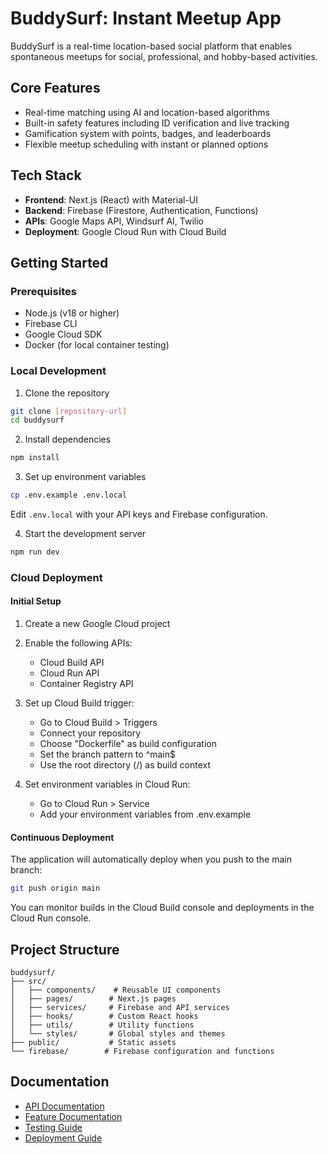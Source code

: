 # BuddySurf: Instant Meetup App

BuddySurf is a real-time location-based social platform that enables spontaneous meetups for social, professional, and hobby-based activities.

## Core Features
- Real-time matching using AI and location-based algorithms
- Built-in safety features including ID verification and live tracking
- Gamification system with points, badges, and leaderboards
- Flexible meetup scheduling with instant or planned options

## Tech Stack
- **Frontend**: Next.js (React) with Material-UI
- **Backend**: Firebase (Firestore, Authentication, Functions)
- **APIs**: Google Maps API, Windsurf AI, Twilio
- **Deployment**: Google Cloud Run with Cloud Build

## Getting Started

### Prerequisites
- Node.js (v18 or higher)
- Firebase CLI
- Google Cloud SDK
- Docker (for local container testing)

### Local Development
1. Clone the repository
```bash
git clone [repository-url]
cd buddysurf
```

2. Install dependencies
```bash
npm install
```

3. Set up environment variables
```bash
cp .env.example .env.local
```
Edit `.env.local` with your API keys and Firebase configuration.

4. Start the development server
```bash
npm run dev
```

### Cloud Deployment

#### Initial Setup
1. Create a new Google Cloud project
2. Enable the following APIs:
   - Cloud Build API
   - Cloud Run API
   - Container Registry API

3. Set up Cloud Build trigger:
   - Go to Cloud Build > Triggers
   - Connect your repository
   - Choose "Dockerfile" as build configuration
   - Set the branch pattern to ^main$
   - Use the root directory (/) as build context

4. Set environment variables in Cloud Run:
   - Go to Cloud Run > Service
   - Add your environment variables from .env.example

#### Continuous Deployment
The application will automatically deploy when you push to the main branch:
```bash
git push origin main
```

You can monitor builds in the Cloud Build console and deployments in the Cloud Run console.

## Project Structure
```
buddysurf/
├── src/
│   ├── components/    # Reusable UI components
│   ├── pages/        # Next.js pages
│   ├── services/     # Firebase and API services
│   ├── hooks/        # Custom React hooks
│   ├── utils/        # Utility functions
│   └── styles/       # Global styles and themes
├── public/           # Static assets
└── firebase/        # Firebase configuration and functions
```

## Documentation
- [API Documentation](./docs/API_DOCS.md)
- [Feature Documentation](./docs/FEATURES.md)
- [Testing Guide](./docs/TESTING.md)
- [Deployment Guide](./docs/DEPLOYMENT.md)
